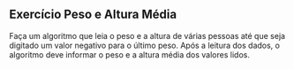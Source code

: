 ## Exercício Peso e Altura Média
Faça um algoritmo que leia o peso e a altura de várias pessoas até que seja digitado um valor negativo para o último peso. Após a leitura dos dados, o algoritmo deve informar o peso e a altura média dos valores lidos.